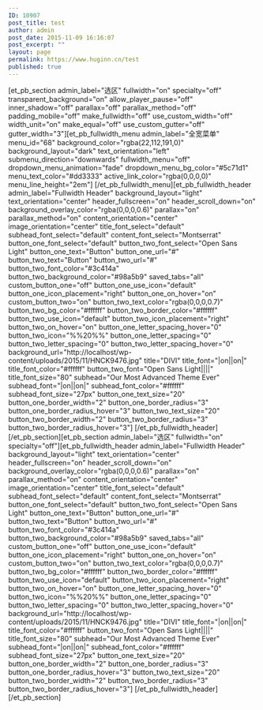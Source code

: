 ```yaml
---
ID: 10907
post_title: test
author: admin
post_date: 2015-11-09 16:16:07
post_excerpt: ""
layout: page
permalink: https://www.huginn.cn/test
published: true
---
```

[et_pb_section admin_label="选区" fullwidth="on" specialty="off" transparent_background="on" allow_player_pause="off" inner_shadow="off" parallax="off" parallax_method="off" padding_mobile="off" make_fullwidth="off" use_custom_width="off" width_unit="on" make_equal="off" use_custom_gutter="off" gutter_width="3"][et_pb_fullwidth_menu admin_label="全宽菜单" menu_id="68" background_color="rgba(22,112,191,0)" background_layout="dark" text_orientation="left" submenu_direction="downwards" fullwidth_menu="off" dropdown_menu_animation="fade" dropdown_menu_bg_color="#5c71d1" menu_text_color="#dd3333" active_link_color="rgba(0,0,0,0)" menu_line_height="2em"] [/et_pb_fullwidth_menu][et_pb_fullwidth_header admin_label="Fullwidth Header" background_layout="light" text_orientation="center" header_fullscreen="on" header_scroll_down="on" background_overlay_color="rgba(0,0,0,0.6)" parallax="on" parallax_method="on" content_orientation="center" image_orientation="center" title_font_select="default" subhead_font_select="default" content_font_select="Montserrat" button_one_font_select="default" button_two_font_select="Open Sans Light" button_one_text="Button" button_one_url="#" button_two_text="Button" button_two_url="#" button_two_font_color="#3c414a" button_two_background_color="#98a5b9" saved_tabs="all" custom_button_one="off" button_one_use_icon="default" button_one_icon_placement="right" button_one_on_hover="on" custom_button_two="on" button_two_text_color="rgba(0,0,0,0.7)" button_two_bg_color="#ffffff" button_two_border_color="#ffffff" button_two_use_icon="default" button_two_icon_placement="right" button_two_on_hover="on" button_one_letter_spacing_hover="0" button_two_icon="%%20%%" button_one_letter_spacing="0" button_two_letter_spacing="0" button_two_letter_spacing_hover="0" background_url="http://localhost/wp-content/uploads/2015/11/HNCK9476.jpg" title="DIVI" title_font="|on||on|" title_font_color="#ffffff" button_two_font="Open Sans Light||||" title_font_size="80" subhead="Our Most Advanced Theme Ever" subhead_font="|on||on|" subhead_font_color="#ffffff" subhead_font_size="27px" button_one_text_size="20" button_one_border_width="2" button_one_border_radius="3" button_one_border_radius_hover="3" button_two_text_size="20" button_two_border_width="2" button_two_border_radius="3" button_two_border_radius_hover="3"] [/et_pb_fullwidth_header][/et_pb_section][et_pb_section admin_label="选区" fullwidth="on" specialty="off"][et_pb_fullwidth_header admin_label="Fullwidth Header" background_layout="light" text_orientation="center" header_fullscreen="on" header_scroll_down="on" background_overlay_color="rgba(0,0,0,0.6)" parallax="on" parallax_method="on" content_orientation="center" image_orientation="center" title_font_select="default" subhead_font_select="default" content_font_select="Montserrat" button_one_font_select="default" button_two_font_select="Open Sans Light" button_one_text="Button" button_one_url="#" button_two_text="Button" button_two_url="#" button_two_font_color="#3c414a" button_two_background_color="#98a5b9" saved_tabs="all" custom_button_one="off" button_one_use_icon="default" button_one_icon_placement="right" button_one_on_hover="on" custom_button_two="on" button_two_text_color="rgba(0,0,0,0.7)" button_two_bg_color="#ffffff" button_two_border_color="#ffffff" button_two_use_icon="default" button_two_icon_placement="right" button_two_on_hover="on" button_one_letter_spacing_hover="0" button_two_icon="%%20%%" button_one_letter_spacing="0" button_two_letter_spacing="0" button_two_letter_spacing_hover="0" background_url="http://localhost/wp-content/uploads/2015/11/HNCK9476.jpg" title="DIVI" title_font="|on||on|" title_font_color="#ffffff" button_two_font="Open Sans Light||||" title_font_size="80" subhead="Our Most Advanced Theme Ever" subhead_font="|on||on|" subhead_font_color="#ffffff" subhead_font_size="27px" button_one_text_size="20" button_one_border_width="2" button_one_border_radius="3" button_one_border_radius_hover="3" button_two_text_size="20" button_two_border_width="2" button_two_border_radius="3" button_two_border_radius_hover="3"] [/et_pb_fullwidth_header][/et_pb_section]